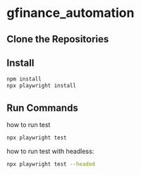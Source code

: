 # gfinance_automation

## Clone the Repositories
## Install

```sh
npm install
npx playwright install
```

## Run Commands

how to run test 
```sh
npx playwright test
```

how to run test with headless:
```sh
npx playwright test --headed
```